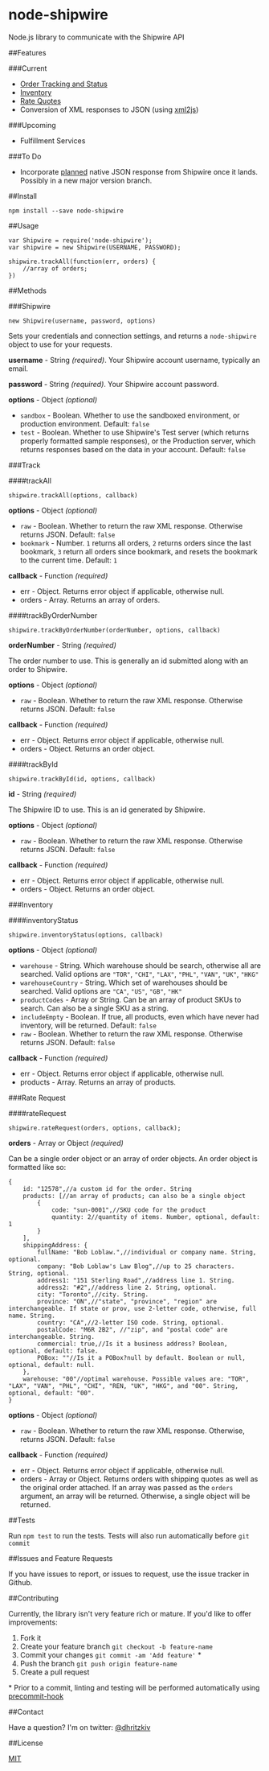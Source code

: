 node-shipwire
=============

Node.js library to communicate with the Shipwire API

##Features

###Current

- [Order Tracking and Status](#track)
- [Inventory](#inventory)
- [Rate Quotes](#rate-request)
- Conversion of XML responses to JSON (using [xml2js](https://github.com/Leonidas-from-XIV/node-xml2js))

###Upcoming

- Fulfillment Services

###To Do

- Incorporate [planned](https://twitter.com/shipwire/status/443435986702598144) native JSON response from Shipwire once it lands. Possibly in a new major version branch.

##Install

	npm install --save node-shipwire

##Usage

	var Shipwire = require('node-shipwire');
	var shipwire = new Shipwire(USERNAME, PASSWORD);

	shipwire.trackAll(function(err, orders) {
		//array of orders;
	})

##Methods

###Shipwire

	new Shipwire(username, password, options)

Sets your credentials and connection settings, and returns a `node-shipwire` object to use for your requests.

**username** - String *(required)*.
Your Shipwire account username, typically an email.

**password** - String *(required)*.
Your Shipwire account password.

**options** - Object *(optional)*

- `sandbox` - Boolean. Whether to use the sandboxed environment, or production environment. Default: `false`
- `test` - Boolean. Whether to use Shipwire's Test server (which returns properly formatted sample responses), or the Production server, which returns responses based on the data in your account. Default: `false`

###Track

####trackAll

	shipwire.trackAll(options, callback)

**options** - Object *(optional)*

- `raw` - Boolean. Whether to return the raw XML response. Otherwise returns JSON. Default: `false`
- `bookmark` - Number. `1` returns all orders, `2` returns orders since the last bookmark, `3` return all orders since bookmark, and resets the bookmark to the current time. Default: `1`

**callback** - Function *(required)*

- err - Object. Returns error object if applicable, otherwise null.
- orders - Array. Returns an array of orders.


####trackByOrderNumber

	shipwire.trackByOrderNumber(orderNumber, options, callback)

**orderNumber** - String *(required)*

The order number to use. This is generally an id submitted along with an order to Shipwire.

**options** - Object *(optional)*

- `raw` - Boolean. Whether to return the raw XML response. Otherwise returns JSON. Default: `false`

**callback** - Function *(required)*

- err - Object. Returns error object if applicable, otherwise null.
- orders - Object. Returns an order object.


####trackById

	shipwire.trackById(id, options, callback)

**id** - String *(required)*

The Shipwire ID to use. This is an id generated by Shipwire.

**options** - Object *(optional)*

- `raw` - Boolean. Whether to return the raw XML response. Otherwise returns JSON. Default: `false`

**callback** - Function *(required)*

- err - Object. Returns error object if applicable, otherwise null.
- orders - Object. Returns an order object.


###Inventory

####inventoryStatus

	shipwire.inventoryStatus(options, callback)

**options** - Object *(optional)*

- `warehouse` - String. Which warehouse should be search, otherwise all are searched. Valid options are `"TOR"`, `"CHI"`, `"LAX"`, `"PHL"`, `"VAN"`, `"UK"`, `"HKG"`
- `warehouseCountry` - String. Which set of warehouses should be searched. Valid options are `"CA"`, `"US"`, `"GB"`, `"HK"`
- `productCodes` - Array or String. Can be an array of product SKUs to search. Can also be a single SKU as a string.
- `includeEmpty` - Boolean. If true, all products, even which have never had inventory, will be returned. Default: `false`
- `raw` - Boolean. Whether to return the raw XML response. Otherwise returns JSON. Default: `false`

**callback** - Function *(required)*

- err - Object. Returns error object if applicable, otherwise null.
- products - Array. Returns an array of products.


###Rate Request

####rateRequest

	shipwire.rateRequest(orders, options, callback);

**orders** - Array or Object *(required)*

Can be a single order object or an array of order objects. An order object is formatted like so:

	{
		id: "12578",//a custom id for the order. String
		products: [//an array of products; can also be a single object
			{
				code: "sun-0001",//SKU code for the product
				quantity: 2//quantity of items. Number, optional, default: 1
			}
		],
		shippingAddress: {
			fullName: "Bob Loblaw.",//individual or company name. String, optional.
			company: "Bob Loblaw's Law Blog",//up to 25 characters. String, optional.
			address1: "151 Sterling Road",//address line 1. String.
			address2: "#2",//address line 2. String, optional.
			city: "Toronto",//city. String.
			province: "ON",//"state", "province", "region" are interchangeable. If state or prov, use 2-letter code, otherwise, full name. String.
			country: "CA",//2-letter ISO code. String, optional.
			postalCode: "M6R 2B2", //"zip", and "postal code" are interchangeable. String.
			commercial: true,//Is it a business address? Boolean, optional, default: false.
			POBox: ""//Is it a POBox?null by default. Boolean or null, optional, default: null.
		},
		warehouse: "00"//optimal warehouse. Possible values are: "TOR", "LAX", "VAN", "PHL", "CHI", "REN, "UK", "HKG", and "00". String, optional, default: "00".
	}

**options** - Object *(optional)*

- `raw` - Boolean. Whether to return the raw XML response. Otherwise, returns JSON. Default: `false`

**callback** - Function *(required)*

- err - Object. Returns error object if applicable, otherwise null.
- orders - Array or Object. Returns orders with shipping quotes as well as the original order attached. If an array was passed as the `orders` argument, an array will be returned. Otherwise, a single object will be returned.


##Tests

Run `npm test` to run the tests.
Tests will also run automatically before `git commit`

##Issues and Feature Requests

If you have issues to report, or issues to request, use the issue tracker in Github.

##Contributing

Currently, the library isn't very feature rich or mature. If you'd like to offer improvements:

1. Fork it
2. Create your feature branch `git checkout -b feature-name`
3. Commit your changes `git commit -am 'Add feature'` \*
4. Push the branch `git push origin feature-name`
5. Create a pull request

\* Prior to a commit, linting and testing will be performed automatically using [precommit-hook](https://github.com/nlf/precommit-hook)


##Contact

Have a question? I'm on twitter: [@dhritzkiv](https://twitter.com/dhritzkiv)


##License

[MIT](License)